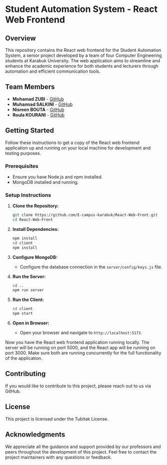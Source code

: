 # Student Automation System - React Web Frontend

## Overview

This repository contains the React web frontend for the Student Automation System, a senior project developed by a team of four Computer Engineering students at Karabuk University. The web application aims to streamline and enhance the academic experience for both students and lecturers through automation and efficient communication tools.

## Team Members

- **Mohamad ZUBI** - [GitHub](https://github.com/MOHAMAD-ZUBI)
- **Muhannad SALKINI** - [GitHub](https://github.com/muhannadsalkini)
- **Nisreen BOUTA** - [GitHub](https://github.com/nisreenbouta)
- **Roula KOURANI** - [GitHub](https://github.com/R-Kourani)


## Getting Started

Follow these instructions to get a copy of the React web frontend application up and running on your local machine for development and testing purposes.

### Prerequisites

- Ensure you have Node.js and npm installed.
- MongoDB installed and running.

### Setup Instructions

1. **Clone the Repository:**
   ```bash
   git clone https://github.com/E-campus-karabuk/React-Web-Front.git
   cd React-Web-Front
   ```

2. **Install Dependencies:**
   ```bash
   npm install
   cd client
   npm install
   ```

3. **Configure MongoDB:**
   - Configure the database connection in the `server/config/keys.js` file.

4. **Run the Server:**
   ```bash
   cd ..
   npm run server
   ```

5. **Run the Client:**
   ```bash
   cd client
   npm start
   ```

6. **Open in Browser:**
   - Open your browser and navigate to `http://localhost:5173`.

Now you have the React web frontend application running locally. The server will be running on port 5000, and the React app will be running on port 3000. Make sure both are running concurrently for the full functionality of the application.

## Contributing

If you would like to contribute to this project, please reach out to us via GitHub.

## License

This project is licensed under the Tubitak License.

## Acknowledgments

We appreciate all the guidance and support provided by our professors and peers throughout the development of this project. Feel free to contact the project maintainers with any questions or feedback.
